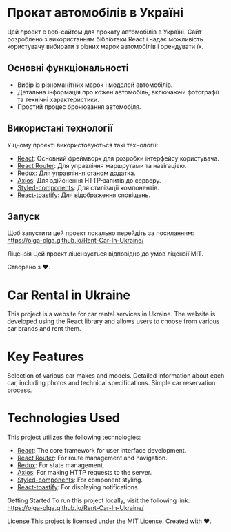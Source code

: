 # Прокат автомобілів в Україні

Цей проект є веб-сайтом для прокату автомобілів в Україні. Сайт розроблено з
використанням бібліотеки React і надає можливість користувачу вибирати з різних
марок автомобілів і орендувати їх.

## Основні функціональності

- Вибір із різноманітних марок і моделей автомобілів.
- Детальна інформація про кожен автомобіль, включаючи фотографії та технічні
  характеристики.
- Простий процес бронювання автомобіля.

## Використані технології

У цьому проекті використовуються такі технології:

- [React](https://reactjs.org/): Основний фреймворк для розробки інтерфейсу
  користувача.
- [React Router](https://reactrouter.com/): Для управління маршрутами та
  навігацією.
- [Redux](https://redux.js.org/): Для управління станом додатка.
- [Axios](https://axios-http.com/): Для здійснення HTTP-запитів до серверу.
- [Styled-components](https://styled-components.com/): Для стилізації
  компонентів.
- [React-toastify](https://fkhadra.github.io/react-toastify/introduction): Для
  відображення сповіщень.

## Запуск

Щоб запустити цей проект локально перейдіть за посиланням:
https://olga-olga.github.io/Rent-Car-In-Ukraine/

Ліцензія Цей проект ліцензується відповідно до умов ліцензії MIT.

Створено з ❤️.

# Car Rental in Ukraine

This project is a website for car rental services in Ukraine. The website is
developed using the React library and allows users to choose from various car
brands and rent them.

# Key Features

Selection of various car makes and models. Detailed information about each car,
including photos and technical specifications. Simple car reservation process.

# Technologies Used

This project utilizes the following technologies: 
- [React](https://reactjs.org/): The core framework
for user interface development.
- [React Router](https://reactrouter.com/):  For route management and
navigation.
- [Redux](https://redux.js.org/): For state management.
- [Axios](https://axios-http.com/): For making HTTP requests to the server.
- [Styled-components](https://styled-components.com/): For component styling.
- [React-toastify](https://fkhadra.github.io/react-toastify/introduction): For displaying notifications.

Getting Started To run this project locally, visit the following link:
https://olga-olga.github.io/Rent-Car-In-Ukraine/

License This project is licensed under the MIT License. Created with ❤️.
